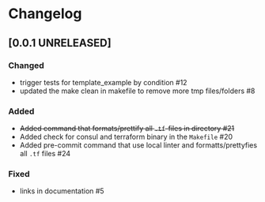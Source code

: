# Changelog

## [0.0.1 UNRELEASED]


### Changed

- trigger tests for template_example by condition #12
- updated the make clean in makefile to remove more tmp files/folders #8

### Added

- ~~Added command that formats/prettify all `.tf`-files in directory #21~~
- Added check for consul and terraform binary in the `Makefile` #20
- Added pre-commit command that use local linter and formatts/prettyfies all `.tf` files #24

### Fixed

- links in documentation #5

